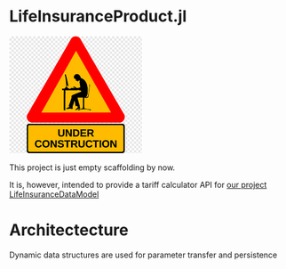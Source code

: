# LifeInsuranceProduct.jl

![Beware, Work In Progress](docs/src/assets/wip.png)

This project is just empty scaffolding by now.

It is, however, intended to provide a tariff calculator API for [our project LifeInsuranceDataModel](https://github.com/Actuarial-Sciences-for-Africa-ASA/LifeInsuranceDataModel.jl)

# Architectecture

Dynamic data structures are used for parameter transfer and persistence